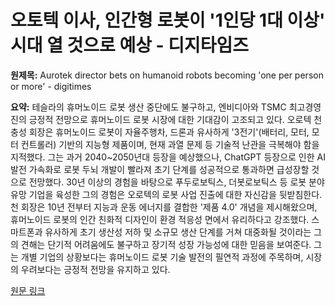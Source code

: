 # 오토텍 이사, 인간형 로봇이 '1인당 1대 이상' 시대 열 것으로 예상 - 디지타임즈

**원제목:** Aurotek director bets on humanoid robots becoming 'one per person or more' - digitimes

**요약:** 테슬라의 휴머노이드 로봇 생산 중단에도 불구하고, 엔비디아와 TSMC 최고경영진의 긍정적 전망으로 휴머노이드 로봇 시장에 대한 기대감이 고조되고 있다. 오로텍 천충성 회장은 휴머노이드 로봇이 자율주행차, 드론과 유사하게 '3전기'(배터리, 모터, 모터 컨트롤러) 기반의 지능형 제품이며, 현재 과열 문제 등 기술적 난관을 극복해야 함을 지적했다.  그는 과거 2040~2050년대 등장을 예상했으나, ChatGPT 등장으로 인한 AI 발전 가속화로 로봇 두뇌 개발이 빨라져 초기 단계를 성공적으로 통과하면 급성장할 것으로 전망했다.  30년 이상의 경험을 바탕으로  푸두로보틱스, 더봇로보틱스 등 로봇 분야 유망 기업을 육성한 그의 경험은  오로텍의 로봇 사업 진출에 대한 자신감을 뒷받침한다.  천 회장은 10년 전부터 지능과 운동 에너지를 결합한 '제품 4.0' 개념을 제시해왔으며, 휴머노이드 로봇의 인간 친화적 디자인이  환경 적응성 면에서 유리하다고 강조했다.  스마트폰과 유사하게 초기 생산성 저하 및 소규모 생산 단계를 거쳐 대중화될 것이라는 그의 견해는  단기적 어려움에도 불구하고 장기적 성장 가능성에 대한 믿음을 보여준다.  그는 개별 기업의 상황보다는 휴머노이드 로봇 기술 발전의 필연적 과정에 주목하며,  시장의 우려보다는 긍정적 전망을 유지하고 있다.

[원문 링크](https://www.digitimes.com/news/a20250721PD217/humanoid-robot-robotics-production-tesla.html)
